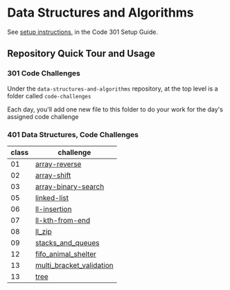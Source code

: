 # Data Structures and Algorithms

See [setup instructions](https://codefellows.github.io/setup-guide/code-301/3-code-challenges), in the Code 301 Setup Guide.

## Repository Quick Tour and Usage

### 301 Code Challenges

Under the `data-structures-and-algorithms` repository, at the top level is a folder called `code-challenges`

Each day, you'll add one new file to this folder to do your work for the day's assigned code challenge

### 401 Data Structures, Code Challenges


class | challenge
------|-----------
01    | [array-reverse](python/code_challenges/array_reverse)
02    | [array-shift](python/code_challenges/array_shift)
03    | [array-binary-search](python/code_challenges/array_binary_search)
05    | [linked-list](python/Data_Structures/linked_list)
06    | [ll-insertion](python/Data_Structures/linked_list)
07    | [ll-kth-from-end](python/Data_Structures/linked_list)
08    | [ll_zip](python/code_challenges/ll_zip)
09    | [stacks_and_queues](python/Data_Structures/stacks_and_queues)
12    | [fifo_animal_shelter ](python/code_challenges/fifo_animal_shelter)
13    | [multi_bracket_validation](python/code_challenges/multi_bracket_validation)
13    | [tree](python/Data_Structures/tree)
